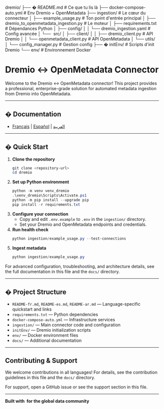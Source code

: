 
dremio/
├── � README.md                    # Ce que tu lis là
├──  docker-compose-auto.yml     # Env Dremio + OpenMetadata
├──  ingestion/                  # Le cœur du connecteur
│   ├──  example_usage.py        # Ton point d'entrée principal
│   ├── ️ dremio_to_openmetadata_ingestion.py  # Le moteur
│   ├──  requirements.txt        # Dépendances Python
│   ├──  config/
│   │   └── dremio_ingestion.yaml  # Config avancée
│   └── ️ src/
│       ├── client/
│       │   ├── dremio_client.py   # API Dremio
│       │   └── openmetadata_client.py  # API OpenMetadata
│       └── utils/
│           └── config_manager.py   # Gestion config
├── � initEnv/                    # Scripts d'init Dremio
└──  env/                        # Environnement Docker

# Dremio ↔ OpenMetadata Connector

Welcome to the Dremio ↔ OpenMetadata connector! This project provides a professional, enterprise-grade solution for automated metadata ingestion from Dremio into OpenMetadata.

---

## � Documentation

- [Français](./README-fr.md) | [Español](./README-es.md) | [العربية](./README-ar.md)

---

## � Quick Start

1. **Clone the repository**
   ```powershell
   git clone <repository-url>
   cd dremio
   ```
2. **Set up Python environment**
   ```powershell
   python -m venv venv_dremio
   .\venv_dremio\Scripts\Activate.ps1
   python -m pip install --upgrade pip
   pip install -r requirements.txt
   ```
3. **Configure your connection**
   - Copy and edit `.env.example` to `.env` in the `ingestion/` directory.
   - Set your Dremio and OpenMetadata endpoints and credentials.
4. **Run health check**
   ```powershell
   python ingestion/example_usage.py --test-connections
   ```
5. **Ingest metadata**
   ```powershell
   python ingestion/example_usage.py
   ```

For advanced configuration, troubleshooting, and architecture details, see the full documentation in this file and the `docs/` directory.

---

## �️ Project Structure

- `README-fr.md`, `README-es.md`, `README-ar.md` — Language-specific quickstart and links
- `requirements.txt` — Python dependencies
- `docker-compose-auto.yml` — Infrastructure services
- `ingestion/` — Main connector code and configuration
- `initEnv/` — Dremio initialization scripts
- `env/` — Docker environment files
- `docs/` — Additional documentation

---

##  Contributing & Support

We welcome contributions in all languages! For details, see the contribution guidelines in this file and the `docs/` directory.

For support, open a GitHub issue or see the support section in this file.

---

**Built with ️ for the global data community**